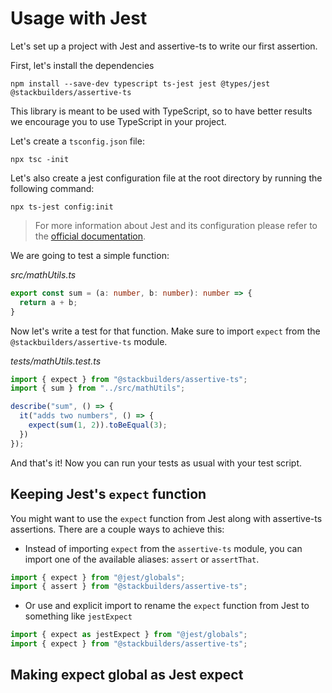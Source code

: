 # Usage with Jest

Let's set up a project with Jest and assertive-ts to write our first assertion.

First, let's install the dependencies

```
npm install --save-dev typescript ts-jest jest @types/jest @stackbuilders/assertive-ts
```

This library is meant to be used with TypeScript, so to have better results we encourage you to use TypeScript in your project. 

Let's create a `tsconfig.json` file:
```
npx tsc -init
```

Let's also create a jest configuration file at the root directory by running the following command:
```
npx ts-jest config:init
```

> For more information about Jest and its configuration please refer to the [official documentation](https://jestjs.io/docs/getting-started).

We are going to test a simple function:

*src/mathUtils.ts*
```typescript
export const sum = (a: number, b: number): number => {
  return a + b;
}
```

Now let's write a test for that function. Make sure to import `expect` from the `@stackbuilders/assertive-ts` module.

*tests/mathUtils.test.ts*
```typescript
import { expect } from "@stackbuilders/assertive-ts";
import { sum } from "../src/mathUtils";

describe("sum", () => {
  it("adds two numbers", () => {
    expect(sum(1, 2)).toBeEqual(3);
  })
});
```

And that's it! Now you can run your tests as usual with your test script.

## Keeping Jest's `expect` function

You might want to use the `expect` function from Jest along with assertive-ts assertions. There are a couple ways to achieve this:

- Instead of importing `expect` from the `assertive-ts` module, you can import one of the available aliases: `assert` or `assertThat`.

```typescript
import { expect } from "@jest/globals";
import { assert } from "@stackbuilders/assertive-ts";
```

- Or use and explicit import to rename the `expect` function from Jest to something like `jestExpect`

```typescript
import { expect as jestExpect } from "@jest/globals";
import { expect } from "@stackbuilders/assertive-ts";
```

## Making expect global as Jest expect
